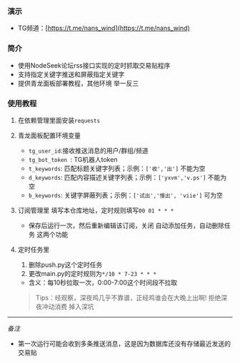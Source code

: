 ### 演示
- TG频道：[https://t.me/nans_wind](https://t.me/nans_wind)
### 简介
- 使用NodeSeek论坛rss接口实现的定时抓取交易贴程序
- 支持指定关键字推送和屏蔽指定关键字
- 提供青龙面板部署教程，其他环境 举一反三
### 使用教程
1. 在依赖管理里面安装`requests`

2. 青龙面板配置环境变量

   - `tg_user_id`:接收推送消息的用户/群组/频道
   - `tg_bot_token `: TG机器人token
   - `t_keywords`: 匹配标题关键字列表；示例：`['收','出']` 不能为空
   - `d_keywords`: 匹配内容描述关键字列表；示例：`['yxvm','v.ps']` 不能为空
   - `b_keywords`: 关键字屏蔽列表；示例：`['试出','慢出', 'viie']` 可为空

3. 订阅管理里 填写本仓库地址，定时规则填写`00 01 * * *`
   - 保存后运行一次，然后重新编辑该订阅，关闭 自动添加任务，自动删除任务 这两个功能

4. 定时任务里

   1. 删除push.py这个定时任务
   2. 更改main.py的定时规则为`*/10 * 7-23 * * *`

   - 含义：每10秒拉取一次，0:00-7:00这个时间段不拉取
   > Tips：经观察，深夜鸡几乎不靠谱，正经鸡谁会在大晚上出啊!
   > 拒绝深夜冲动消费 掉入深坑
---

*备注*
- 第一次运行可能会收到多条推送消息，这是因为数据库还没有存储最近发送的交易贴